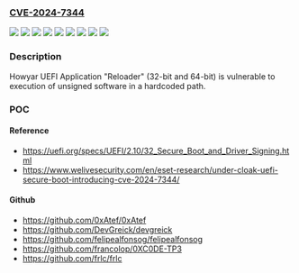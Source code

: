 ### [CVE-2024-7344](https://cve.mitre.org/cgi-bin/cvename.cgi?name=CVE-2024-7344)
![](https://img.shields.io/static/v1?label=Product&message=CES%20NeoImpact&color=blue)
![](https://img.shields.io/static/v1?label=Product&message=GreenGuard&color=blue)
![](https://img.shields.io/static/v1?label=Product&message=HDD%20King&color=blue)
![](https://img.shields.io/static/v1?label=Product&message=SANFONG%20EZ-Back%20System&color=blue)
![](https://img.shields.io/static/v1?label=Product&message=SmartRecovery&color=blue)
![](https://img.shields.io/static/v1?label=Product&message=SysReturn%20(32-bit%20and%2064-bit)&color=blue)
![](https://img.shields.io/static/v1?label=Version&message=*%20&color=brightgreen)
![](https://img.shields.io/static/v1?label=Vulnerability&message=CWE-347%3A%20Lack%2FImproper%20Verification%20of%20Cryptographic%20Signature&color=brightgreen)
![](https://img.shields.io/static/v1?label=Vulnerability&message=CWE-426%3A%20Untrusted%20Search%20Path&color=brightgreen)

### Description

Howyar UEFI Application "Reloader"  (32-bit and 64-bit)  is vulnerable to execution of unsigned software in a hardcoded path.

### POC

#### Reference
- https://uefi.org/specs/UEFI/2.10/32_Secure_Boot_and_Driver_Signing.html
- https://www.welivesecurity.com/en/eset-research/under-cloak-uefi-secure-boot-introducing-cve-2024-7344/

#### Github
- https://github.com/0xAtef/0xAtef
- https://github.com/DevGreick/devgreick
- https://github.com/felipealfonsog/felipealfonsog
- https://github.com/francolop/0XC0DE-TP3
- https://github.com/frlc/frlc

